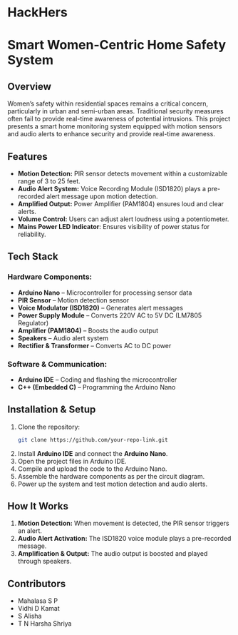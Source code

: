 # HackHers 

# Smart Women-Centric Home Safety System

## Overview
Women’s safety within residential spaces remains a critical concern, particularly in urban and semi-urban areas. Traditional security measures often fail to provide real-time awareness of potential intrusions. This project presents a smart home monitoring system equipped with motion sensors and audio alerts to enhance security and provide real-time awareness.

## Features
- **Motion Detection:** PIR sensor detects movement within a customizable range of 3 to 25 feet.
- **Audio Alert System:** Voice Recording Module (ISD1820) plays a pre-recorded alert message upon motion detection.
- **Amplified Output:** Power Amplifier (PAM1804) ensures loud and clear alerts.
- **Volume Control:** Users can adjust alert loudness using a potentiometer.
- **Mains Power LED Indicator**: Ensures visibility of power status for reliability.

## Tech Stack
### Hardware Components:
- **Arduino Nano** – Microcontroller for processing sensor data
- **PIR Sensor** – Motion detection sensor
- **Voice Modulator (ISD1820)** – Generates alert messages
- **Power Supply Module** – Converts 220V AC to 5V DC (LM7805 Regulator)
- **Amplifier (PAM1804)** – Boosts the audio output
- **Speakers** – Audio alert system
- **Rectifier & Transformer** – Converts AC to DC power

### Software & Communication:
- **Arduino IDE** – Coding and flashing the microcontroller
- **C++ (Embedded C)** – Programming the Arduino Nano

## Installation & Setup
1. Clone the repository:
   ```bash
   git clone https://github.com/your-repo-link.git
   ```
2. Install **Arduino IDE** and connect the **Arduino Nano**.
3. Open the project files in Arduino IDE.
4. Compile and upload the code to the Arduino Nano.
5. Assemble the hardware components as per the circuit diagram.
6. Power up the system and test motion detection and audio alerts.

## How It Works
1. **Motion Detection:** When movement is detected, the PIR sensor triggers an alert.
2. **Audio Alert Activation:** The ISD1820 voice module plays a pre-recorded message.
3. **Amplification & Output:** The audio output is boosted and played through speakers.

## Contributors
- Mahalasa S P
- Vidhi D Kamat
- S Alisha
- T N Harsha Shriya

